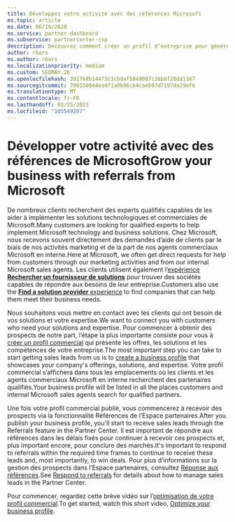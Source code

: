 ```yaml
---
title: Développez votre activité avec des références Microsoft
ms.topic: article
ms.date: 06/19/2020
ms.service: partner-dashboard
ms.subservice: partnercenter-csp
description: Découvrez comment créer un profil d’entreprise pour générer des prospects de ventes par le biais de la fonctionnalité de références de l’espace partenaires, puis pour répondre à ces références.
author: rbars
ms.author: rbars
ms.localizationpriority: medium
ms.custom: SEOMAY.20
ms.openlocfilehash: 391768b14473c3cbdaf5049007c36bbf28dd1167
ms.sourcegitcommit: 700150044ea4f1a0b96cb4caeb97d7197da29ef6
ms.translationtype: MT
ms.contentlocale: fr-FR
ms.lasthandoff: 03/25/2021
ms.locfileid: "105549207"
---
```

# <a name="grow-your-business-with-referrals-from-microsoft"></a><span data-ttu-id="85065-103">Développer votre activité avec des références de Microsoft</span><span class="sxs-lookup"><span data-stu-id="85065-103">Grow your business with referrals from Microsoft</span></span>

<span data-ttu-id="85065-104">De nombreux clients recherchent des experts qualifiés capables de les aider à implémenter les solutions technologiques et commerciales de Microsoft.</span><span class="sxs-lookup"><span data-stu-id="85065-104">Many customers are looking for qualified experts to help implement Microsoft technology and business solutions.</span></span> <span data-ttu-id="85065-105">Chez Microsoft, nous recevons souvent directement des demandes d’aide de clients par le biais de nos activités marketing et de la part de nos agents commerciaux Microsoft en interne.</span><span class="sxs-lookup"><span data-stu-id="85065-105">Here at Microsoft, we often get direct requests for help from customers through our marketing activities and from our internal Microsoft sales agents.</span></span> <span data-ttu-id="85065-106">Les clients utilisent également l’[expérience **Rechercher un fournisseur de solutions**](https://www.microsoft.com/solution-providers/search) pour trouver des sociétés capables de répondre aux besoins de leur entreprise.</span><span class="sxs-lookup"><span data-stu-id="85065-106">Customers also use the [**Find a solution provider** experience](https://www.microsoft.com/solution-providers/search) to find companies that can help them meet their business needs.</span></span> 

<span data-ttu-id="85065-107">Nous souhaitons vous mettre en contact avec les clients qui ont besoin de vos solutions et votre expertise.</span><span class="sxs-lookup"><span data-stu-id="85065-107">We want to connect you with customers who need your solutions and expertise.</span></span> <span data-ttu-id="85065-108">Pour commencer à obtenir des prospects de notre part, l’étape la plus importante consiste pour vous à [créer un profil commercial](create-a-marketing-profile.md) qui présente les offres, les solutions et les compétences de votre entreprise.</span><span class="sxs-lookup"><span data-stu-id="85065-108">The most important step you can take to start getting sales leads from us is to [create a business profile](create-a-marketing-profile.md) that showcases your company's offerings, solutions, and expertise.</span></span> <span data-ttu-id="85065-109">Votre profil commercial s’affichera dans tous les emplacements où les clients et les agents commerciaux Microsoft en interne recherchent des partenaires qualifiés.</span><span class="sxs-lookup"><span data-stu-id="85065-109">Your business profile will be listed in all the places customers and internal Microsoft sales agents search for qualified partners.</span></span> 

 <span data-ttu-id="85065-110">Une fois votre profil commercial publié, vous commencerez à recevoir des prospects via la fonctionnalité Références de l’Espace partenaires.</span><span class="sxs-lookup"><span data-stu-id="85065-110">After you publish your business profile, you'll start to receive sales leads through the Referrals feature in the Partner Center.</span></span> <span data-ttu-id="85065-111">Il est important de répondre aux références dans les délais fixés pour continuer à recevoir ces prospects et, plus important encore, pour conclure des marchés.</span><span class="sxs-lookup"><span data-stu-id="85065-111">It's important to respond to referrals within the required time frames to continue to receive these leads and, most importantly, to win deals.</span></span> <span data-ttu-id="85065-112">Pour plus d’informations sur la gestion des prospects dans l’Espace partenaires, consultez [Réponse aux références](manage-leads.md).</span><span class="sxs-lookup"><span data-stu-id="85065-112">See [Respond to referrals](manage-leads.md) for details about how to manage sales leads in the Partner Center.</span></span>  


<span data-ttu-id="85065-113">Pour commencer, regardez cette brève vidéo sur l’[optimisation de votre profil commercial](https://player.vimeo.com/video/252788046).</span><span class="sxs-lookup"><span data-stu-id="85065-113">To get started, watch this short video, [Optimize your business profile](https://player.vimeo.com/video/252788046).</span></span>
